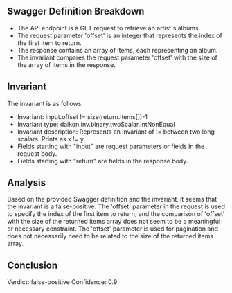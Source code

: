## Swagger Definition Breakdown
- The API endpoint is a GET request to retrieve an artist's albums.
- The request parameter 'offset' is an integer that represents the index of the first item to return.
- The response contains an array of items, each representing an album.
- The invariant compares the request parameter 'offset' with the size of the array of items in the response.

## Invariant
The invariant is as follows:
- Invariant: input.offset != size(return.items[])-1
- Invariant type: daikon.inv.binary.twoScalar.IntNonEqual
- Invariant description: Represents an invariant of != between two long scalars. Prints as x != y.
- Fields starting with "input" are request parameters or fields in the request body.
- Fields starting with "return" are fields in the response body.

## Analysis
Based on the provided Swagger definition and the invariant, it seems that the invariant is a false-positive. The 'offset' parameter in the request is used to specify the index of the first item to return, and the comparison of 'offset' with the size of the returned items array does not seem to be a meaningful or necessary constraint. The 'offset' parameter is used for pagination and does not necessarily need to be related to the size of the returned items array.

## Conclusion
Verdict: false-positive
Confidence: 0.9

